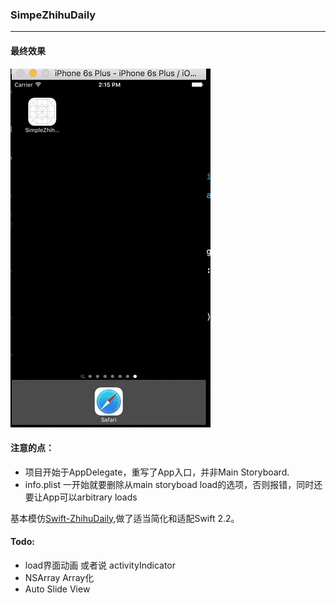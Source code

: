 ### SimpeZhihuDaily

-----------

#### 最终效果

![](https://github.com/KrisYu/SimpleZhihuDaily/blob/master/gif.gif?raw=true)

#### 注意的点：

 - 项目开始于AppDelegate，重写了App入口，并非Main Storyboard.
 - info.plist 一开始就要删除从main storyboad load的选项，否则报错，同时还要让App可以arbitrary loads
 
基本模仿[Swift-ZhihuDaily](https://github.com/jxd001/Swift-ZhihuDaily),做了适当简化和适配Swift 2.2。

#### Todo:

- load界面动画 或者说 activityIndicator
- NSArray Array化
- Auto Slide View